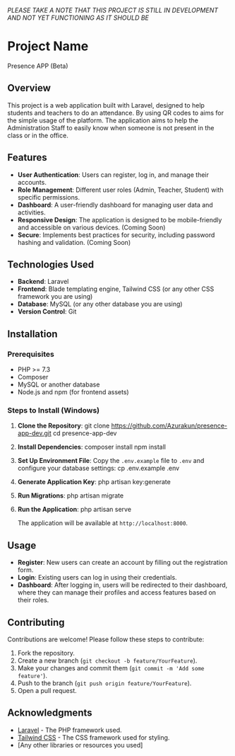*PLEASE TAKE A NOTE THAT THIS PROJECT IS STILL IN DEVELOPMENT AND NOT YET FUNCTIONING AS IT SHOULD BE*

# Project Name
Presence APP (Beta)

## Overview

This project is a web application built with Laravel, designed to help students and teachers to do an attendance. By using QR codes to aims for the simple usage of the platform. The application aims to help the Administration Staff to easily know when someone is not present in the class or in the office. 

## Features

- **User Authentication**: Users can register, log in, and manage their accounts.
- **Role Management**: Different user roles (Admin, Teacher, Student) with specific permissions.
- **Dashboard**: A user-friendly dashboard for managing user data and activities.
- **Responsive Design**: The application is designed to be mobile-friendly and accessible on various devices. (Coming Soon)
- **Secure**: Implements best practices for security, including password hashing and validation. (Coming Soon)

## Technologies Used

- **Backend**: Laravel
- **Frontend**: Blade templating engine, Tailwind CSS (or any other CSS framework you are using)
- **Database**: MySQL (or any other database you are using)
- **Version Control**: Git

## Installation

### Prerequisites

- PHP >= 7.3
- Composer
- MySQL or another database
- Node.js and npm (for frontend assets)

### Steps to Install (Windows)

1. **Clone the Repository**: git clone https://github.com/Azurakun/presence-app-dev.git cd presence-app-dev
2. **Install Dependencies**: composer install npm install
3. **Set Up Environment File**: Copy the `.env.example` file to `.env` and configure your database settings: cp .env.example .env
4. **Generate Application Key**: php artisan key:generate
5. **Run Migrations**: php artisan migrate
6. **Run the Application**: php artisan serve

   The application will be available at `http://localhost:8000`.

## Usage

- **Register**: New users can create an account by filling out the registration form.
- **Login**: Existing users can log in using their credentials.
- **Dashboard**: After logging in, users will be redirected to their dashboard, where they can manage their profiles and access features based on their roles.

## Contributing

Contributions are welcome! Please follow these steps to contribute:

1. Fork the repository.
2. Create a new branch (`git checkout -b feature/YourFeature`).
3. Make your changes and commit them (`git commit -m 'Add some feature'`).
4. Push to the branch (`git push origin feature/YourFeature`).
5. Open a pull request.

## Acknowledgments

- [Laravel](https://laravel.com/) - The PHP framework used.
- [Tailwind CSS](https://tailwindcss.com/) - The CSS framework used for styling.
- [Any other libraries or resources you used]
